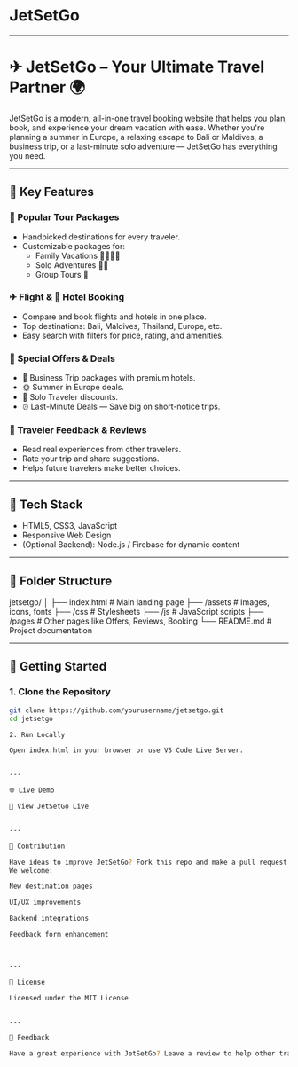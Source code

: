 # JetSetGo
  

  ---

# ✈ JetSetGo – Your Ultimate Travel Partner 🌍

JetSetGo is a modern, all-in-one travel booking website that helps you plan, book, and experience your dream vacation with ease. Whether you're planning a summer in Europe, a relaxing escape to Bali or Maldives, a business trip, or a last-minute solo adventure — JetSetGo has everything you need.

---

## 🌟 Key Features

### 🧭 Popular Tour Packages
- Handpicked destinations for every traveler.
- Customizable packages for:
  - Family Vacations 👨‍👩‍👧‍👦
  - Solo Adventures 🧍‍♂
  - Group Tours 👥

### ✈ Flight & 🏨 Hotel Booking
- Compare and book flights and hotels in one place.
- Top destinations: Bali, Maldives, Thailand, Europe, etc.
- Easy search with filters for price, rating, and amenities.

### 🎁 Special Offers & Deals
- 💼 Business Trip packages with premium hotels.
- 🌞 Summer in Europe deals.
- 🎒 Solo Traveler discounts.
- ⏰ Last-Minute Deals — Save big on short-notice trips.

### 💬 Traveler Feedback & Reviews
- Read real experiences from other travelers.
- Rate your trip and share suggestions.
- Helps future travelers make better choices.

---

## 🔧 Tech Stack

- HTML5, CSS3, JavaScript
- Responsive Web Design
- (Optional Backend): Node.js / Firebase for dynamic content

---

## 📁 Folder Structure

jetsetgo/ │ ├── index.html            # Main landing page ├── /assets               # Images, icons, fonts ├── /css                  # Stylesheets ├── /js                   # JavaScript scripts ├── /pages                # Other pages like Offers, Reviews, Booking └── README.md             # Project documentation

---

## 🚀 Getting Started

### 1. Clone the Repository

```bash
git clone https://github.com/yourusername/jetsetgo.git
cd jetsetgo

2. Run Locally

Open index.html in your browser or use VS Code Live Server.


---

🌐 Live Demo

🔗 View JetSetGo Live


---

🤝 Contribution

Have ideas to improve JetSetGo? Fork this repo and make a pull request!
We welcome:

New destination pages

UI/UX improvements

Backend integrations

Feedback form enhancement



---

📄 License

Licensed under the MIT License


---

💌 Feedback

Have a great experience with JetSetGo? Leave a review to help other travelers!



